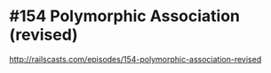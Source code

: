 # #154 Polymorphic Association (revised)

http://railscasts.com/episodes/154-polymorphic-association-revised
